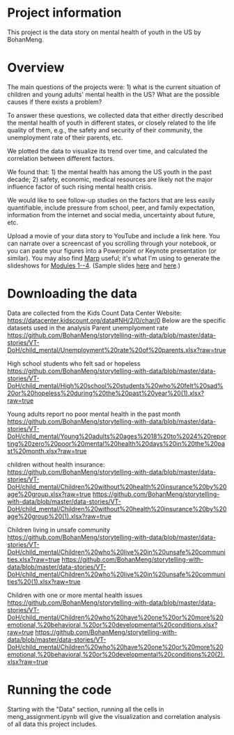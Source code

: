 # Project information

This project is the data story on mental health of youth in the US by BohanMeng. 

# Overview

The main questions of the projects were: 1) what is the current situation of children and young adults' mental health in the US? What are the possible causes if there exists a problem? 

To answer these questions, we collected data that either directly described the mental health of youth in different states, or closely related to the life quality of them, e.g., the safety and security of their community, the unemployment rate of their parents, etc. 

We plotted the data to visualize its trend over time, and calculated the correlation between different factors. 

We found that: 1) the mental health has among the US youth in the past decade; 2) safety, economic, medical resources are likely not the major influence factor of such rising mental health crisis.

We would like to see follow-up studies on the factors that are less easily quantifiable, include pressure from school, peer, and family expectation, information from the internet and social media, uncertainty about future, etc.  

Upload a movie of your data story to YouTube and include a link here.  You can narrate over a screencast of you scrolling through your notebook, or you can paste your figures into a Powerpoint or Keynote presentation (or similar).  You may also find [Marp](https://yhatt.github.io/marp/) useful; it's what I'm using to generate the slideshows for [Modules 1--4](https://github.com/ContextLab/storytelling-with-data/blob/master/slides/outline.md).  (Sample slides [here](https://github.com/ContextLab/storytelling-with-data/blob/master/slides/modules_and_numpy.md) and [here](https://github.com/ContextLab/storytelling-with-data/blob/master/slides/pandas.md).)

# Downloading the data

Data are collected from the Kids Count Data Center
Website: https://datacenter.kidscount.org/data#NH/2/0/char/0
Below are the specific datasets used in the analysis 
Parent unemplyoment rate
https://github.com/BohanMeng/storytelling-with-data/blob/master/data-stories/VT-DoH/child_mental/Unemployment%20rate%20of%20parents.xlsx?raw=true

High school students who felt sad or hopeless
https://github.com/BohanMeng/storytelling-with-data/blob/master/data-stories/VT-DoH/child_mental/High%20school%20students%20who%20felt%20sad%20or%20hopeless%20during%20the%20past%20year%20(1).xlsx?raw=true

Young adults report no poor mental health in the past month
https://github.com/BohanMeng/storytelling-with-data/blob/master/data-stories/VT-DoH/child_mental/Young%20adults%20ages%2018%20to%2024%20reporting%20zero%20poor%20mental%20health%20days%20in%20the%20past%20month.xlsx?raw=true

children without health insurance:
https://github.com/BohanMeng/storytelling-with-data/blob/master/data-stories/VT-DoH/child_mental/Children%20without%20health%20insurance%20by%20age%20group.xlsx?raw=true
https://github.com/BohanMeng/storytelling-with-data/blob/master/data-stories/VT-DoH/child_mental/Children%20without%20health%20insurance%20by%20age%20group%20(1).xlsx?raw=true

Children living in unsafe community 
https://github.com/BohanMeng/storytelling-with-data/blob/master/data-stories/VT-DoH/child_mental/Children%20who%20live%20in%20unsafe%20communities.xlsx?raw=true
https://github.com/BohanMeng/storytelling-with-data/blob/master/data-stories/VT-DoH/child_mental/Children%20who%20live%20in%20unsafe%20communities%20(1).xlsx?raw=true

Children with one or more mental health issues
https://github.com/BohanMeng/storytelling-with-data/blob/master/data-stories/VT-DoH/child_mental/Children%20who%20have%20one%20or%20more%20emotional,%20behavioral,%20or%20developmental%20conditions.xlsx?raw=true
https://github.com/BohanMeng/storytelling-with-data/blob/master/data-stories/VT-DoH/child_mental/Children%20who%20have%20one%20or%20more%20emotional,%20behavioral,%20or%20developmental%20conditions%20(2).xlsx?raw=true

# Running the code

Starting with the "Data" section, running all the cells in meng_assignment.ipynb will give the visualization and correlation analysis of all data this project includes. 
